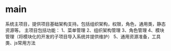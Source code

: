# main
系统主项目，提供项目基础架构支持。包括组织架构，权限，角色，通用类，静态资源等。
主项目包括功能：
1、菜单管理
2、组织架构管理
3、角色管理
4、模块管理（将模块化的开发的子项目导入系统并提供维护）
5、通用资源准备，工具类、js常用方法
